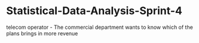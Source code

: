 # Statistical-Data-Analysis-Sprint-4
telecom operator - The commercial department wants to know which of the plans brings in more revenue
